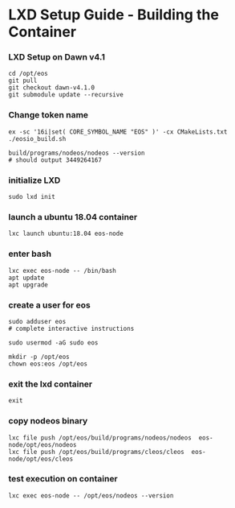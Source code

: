 # LXD Setup Guide - Building the Container

### LXD Setup on Dawn v4.1

```console
cd /opt/eos
git pull
git checkout dawn-v4.1.0
git submodule update --recursive
```

### Change token name

```console
ex -sc '16i|set( CORE_SYMBOL_NAME "EOS" )' -cx CMakeLists.txt
./eosio_build.sh

build/programs/nodeos/nodeos --version
# should output 3449264167
```

### initialize LXD
```conole
sudo lxd init
```

### launch a ubuntu 18.04 container
```console
lxc launch ubuntu:18.04 eos-node
```

### enter bash
```console
lxc exec eos-node -- /bin/bash
apt update
apt upgrade
```

### create a user for eos
```console
sudo adduser eos
# complete interactive instructions

sudo usermod -aG sudo eos

mkdir -p /opt/eos
chown eos:eos /opt/eos
```

### exit the lxd container
```console
exit
```

### copy nodeos binary
```console
lxc file push /opt/eos/build/programs/nodeos/nodeos  eos-node/opt/eos/nodeos
lxc file push /opt/eos/build/programs/cleos/cleos  eos-node/opt/eos/cleos
```
### test execution on container
```console
lxc exec eos-node -- /opt/eos/nodeos --version
```
